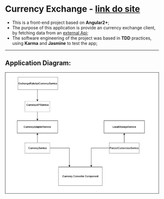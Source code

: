 # Currency Exchange - [link do site](https://gustavoroc.github.io/currency-exchange/)
- This is a front-end project based on **Angular2+**;
- The purpose of this application is provide an currency exchange client, by fetching data from an [external Api](https://exchangerate.host/);
- The software engineering of the project was based in **TDD** practices, using **Karma** and **Jasmine** to test the app;
----
## Application Diagram: 
![alt text](https://github.com/gustavoroc/currency-exchange/blob/main/diagrams/application-architecture.png)

